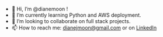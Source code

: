 - 👋 Hi, I’m @dianemoon !
- 🌱 I’m currently learning Python and AWS deployment. 
- 💞 I’m looking to collaborate on full stack projects. 
- 📫 How to reach me: dianejmoon@gmail.com or on <a href="https://linkedin.com/in/dianejmoon/">LinkedIn</a>

<!---
dianemoon/dianemoon is a ✨ special ✨ repository because its `README.md` (this file) appears on your GitHub profile.
You can click the Preview link to take a look at your changes.
--->
